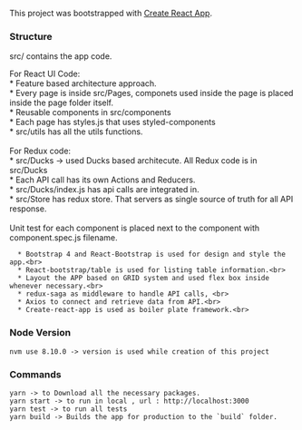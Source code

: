 This project was bootstrapped with [Create React App](https://github.com/facebook/create-react-app).


### Structure
src/ contains the app code.<br>
  
  For React UI Code: <br>
      * Feature based architecture approach. <br>
      * Every page is inside src/Pages, componets used inside the page is placed inside the page folder itself.<br>
      * Reusable components in src/components<br>
      * Each page has styles.js that uses styled-components<br>
      * src/utils has all the utils functions.<br>
  <br>
  For Redux code:<br>
      <span>* src/Ducks -> used Ducks based architecute. All Redux code is in src/Ducks</span><br>
      * Each API call has its own Actions and Reducers. <br>
      * src/Ducks/index.js has api calls are integrated in. <br>
      * src/Store has redux store. That servers as single source of truth for all API response.<br>
  <br>
  Unit test for each component is placed next to the component with component.spec.js filename.<br>
  
      * Bootstrap 4 and React-Bootstrap is used for design and style the app.<br>
      * React-bootstrap/table is used for listing table information.<br>
      * Layout the APP based on GRID system and used flex box inside whenever necessary.<br>
      * redux-saga as middleware to handle API calls, <br>
      * Axios to connect and retrieve data from API.<br>
      * Create-react-app is used as boiler plate framework.<br>
  
### Node Version

    nvm use 8.10.0 -> version is used while creation of this project
   
### Commands
    yarn -> to Download all the necessary packages.
    yarn start -> to run in local , url : http://localhost:3000
    yarn test -> to run all tests
    yarn build -> Builds the app for production to the `build` folder.

    
  
  

